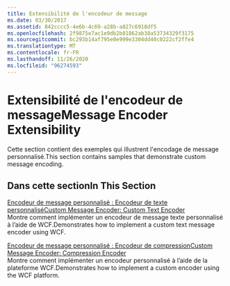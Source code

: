 ```yaml
---
title: Extensibilité de l'encodeur de message
ms.date: 03/30/2017
ms.assetid: 842cccc5-4e6b-4c69-a28b-a827c6918df5
ms.openlocfilehash: 2f9875e7ac1e9db2b81862ab38a53734329f3175
ms.sourcegitcommit: bc293b14af795e0e999e3304dd40c0222cf2ffe4
ms.translationtype: MT
ms.contentlocale: fr-FR
ms.lasthandoff: 11/26/2020
ms.locfileid: "96274593"
---
```

# <a name="message-encoder-extensibility"></a><span data-ttu-id="5f907-102">Extensibilité de l'encodeur de message</span><span class="sxs-lookup"><span data-stu-id="5f907-102">Message Encoder Extensibility</span></span>

<span data-ttu-id="5f907-103">Cette section contient des exemples qui illustrent l'encodage de message personnalisé.</span><span class="sxs-lookup"><span data-stu-id="5f907-103">This section contains samples that demonstrate custom message encoding.</span></span>  
  
## <a name="in-this-section"></a><span data-ttu-id="5f907-104">Dans cette section</span><span class="sxs-lookup"><span data-stu-id="5f907-104">In This Section</span></span>  

 [<span data-ttu-id="5f907-105">Encodeur de message personnalisé : Encodeur de texte personnalisé</span><span class="sxs-lookup"><span data-stu-id="5f907-105">Custom Message Encoder: Custom Text Encoder</span></span>](custom-message-encoder-custom-text-encoder.md)  
 <span data-ttu-id="5f907-106">Montre comment implémenter un encodeur de message texte personnalisé à l’aide de WCF.</span><span class="sxs-lookup"><span data-stu-id="5f907-106">Demonstrates how to implement a custom text message encoder using WCF.</span></span>  
  
 [<span data-ttu-id="5f907-107">Encodeur de message personnalisé : Encodeur de compression</span><span class="sxs-lookup"><span data-stu-id="5f907-107">Custom Message Encoder: Compression Encoder</span></span>](custom-message-encoder-compression-encoder.md)  
 <span data-ttu-id="5f907-108">Montre comment implémenter un encodeur personnalisé à l’aide de la plateforme WCF.</span><span class="sxs-lookup"><span data-stu-id="5f907-108">Demonstrates how to implement a custom encoder using the WCF platform.</span></span>
